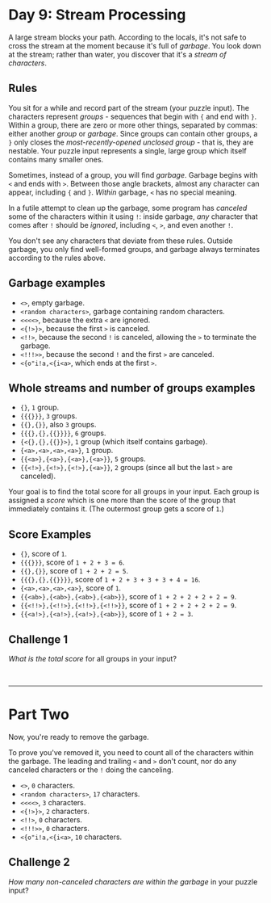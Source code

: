 # Day 9: Stream Processing

A large stream blocks your path. According to the locals, it's not safe to cross the stream at the moment because it's full of *garbage*. You look down at the stream; rather than water, you discover that it's a *stream of characters*.

## Rules

You sit for a while and record part of the stream (your puzzle input). The characters represent *groups* - sequences that begin with `{` and end with `}`. Within a group, there are zero or more other things, separated by commas: either another *group* or *garbage*. Since groups can contain other groups, a `}` only closes the *most-recently-opened unclosed group* - that is, they are nestable. Your puzzle input represents a single, large group which itself contains many smaller ones.

Sometimes, instead of a group, you will find *garbage*. Garbage begins with `<` and ends with `>`. Between those angle brackets, almost any character can appear, including `{` and `}`. *Within* garbage, `<` has no special meaning.

In a futile attempt to clean up the garbage, some program has *canceled* some of the characters within it using `!`: inside garbage, *any* character that comes after `!` should be *ignored*, including `<`, `>`, and even another `!`.

You don't see any characters that deviate from these rules. Outside garbage, you only find well-formed groups, and garbage always terminates according to the rules above.

## Garbage examples

- `<>`, empty garbage.
- `<random characters>`, garbage containing random characters.
- `<<<<>`, because the extra `<` are ignored.
- `<{!>}>`, because the first `>` is canceled.
- `<!!>`, because the second `!` is canceled, allowing the `>` to terminate the garbage.
- `<!!!>>`, because the second `!` and the first `>` are canceled.
- `<{o"i!a,<{i<a>`, which ends at the first `>`.

## Whole streams and number of groups examples

- `{}`, `1` group.
- `{{{}}}`, `3` groups.
- `{{},{}}`, also `3` groups.
- `{{{},{},{{}}}}`, `6` groups.
- `{<{},{},{{}}>}`, `1` group (which itself contains garbage).
- `{<a>,<a>,<a>,<a>}`, `1` group.
- `{{<a>},{<a>},{<a>},{<a>}}`, `5` groups.
- `{{<!>},{<!>},{<!>},{<a>}}`, `2` groups (since all but the last `>` are canceled).

Your goal is to find the total score for all groups in your input. Each group is assigned a *score* which is one more than the score of the group that immediately contains it. (The outermost group gets a score of `1`.)

## Score Examples

- `{}`, score of `1`.
- `{{{}}}`, score of `1 + 2 + 3 = 6`.
- `{{},{}}`, score of `1 + 2 + 2 = 5`.
- `{{{},{},{{}}}}`, score of `1 + 2 + 3 + 3 + 3 + 4 = 16`.
- `{<a>,<a>,<a>,<a>}`, score of `1`.
- `{{<ab>},{<ab>},{<ab>},{<ab>}}`, score of `1 + 2 + 2 + 2 + 2 = 9`.
- `{{<!!>},{<!!>},{<!!>},{<!!>}}`, score of `1 + 2 + 2 + 2 + 2 = 9`.
- `{{<a!>},{<a!>},{<a!>},{<ab>}}`, score of `1 + 2 = 3`.

## Challenge 1

*What is the total score* for all groups in your input?

<br><hr>

# Part Two

Now, you're ready to remove the garbage.

To prove you've removed it, you need to count all of the characters within the garbage. The leading and trailing `<` and `>` don't count, nor do any canceled characters or the `!` doing the canceling.

- `<>`, `0` characters.
- `<random characters>`, `17` characters.
- `<<<<>`, `3` characters.
- `<{!>}>`, `2` characters.
- `<!!>`, `0` characters.
- `<!!!>>`, `0` characters.
- `<{o"i!a,<{i<a>`, `10` characters.

## Challenge 2

*How many non-canceled characters are within the garbage* in your puzzle input?